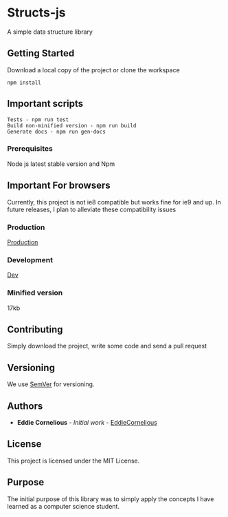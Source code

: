 # Structs-js

A simple data structure library

## Getting Started

Download a local copy of the project or clone the workspace
```
npm install
```
## Important scripts
```
Tests - npm run test
Build non-minified version - npm run build
Generate docs - npm run gen-docs
```

### Prerequisites

Node js latest stable version and Npm

## Important For browsers

Currently, this project is not ie8 compatible but works fine for ie9 and up.
In future releases, I plan to alleviate these compatibility issues


### Production

[Production](https://cdn.rawgit.com/EddieCornelious/Structs-JS/master/structs.js)

### Development

[Dev](https://rawgit.com/EddieCornelious/Structs-JS/master/structs.js)

### Minified version
17kb


## Contributing

Simply download the project, write some code and send a pull request

## Versioning

We use [SemVer](http://semver.org/) for versioning. 

## Authors

* **Eddie Cornelious** - *Initial work* - [EddieCornelious](https://github.com/EddieCornelious)

## License

This project is licensed under the MIT License.

## Purpose

The initial purpose of this library was to simply apply the concepts I have 
learned as a computer science student.

